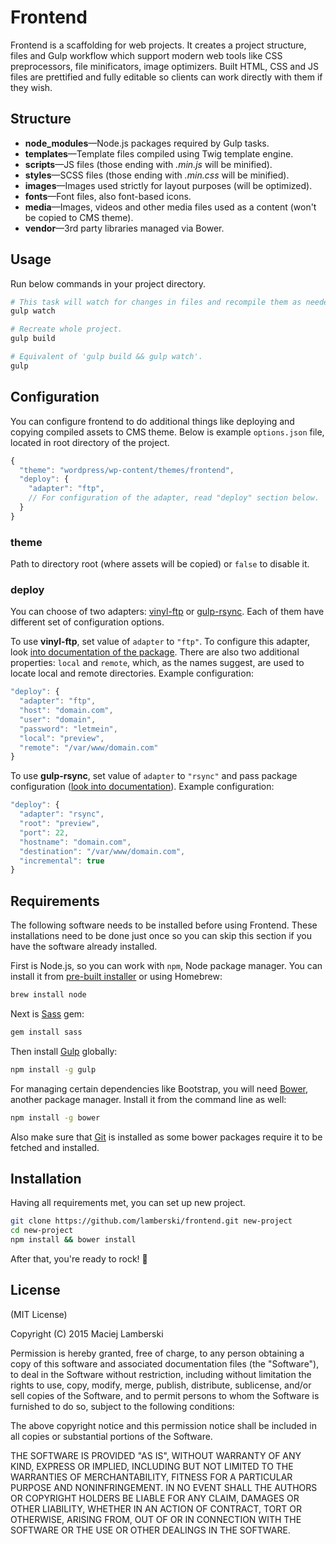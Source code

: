 # Frontend

Frontend is a scaffolding for web projects. It creates a project structure, files and Gulp workflow which support modern web tools like CSS preprocessors, file minificators, image optimizers. Built HTML, CSS and JS files are prettified and fully editable so clients can work directly with them if they wish.

## Structure

- **node_modules**—Node.js packages required by Gulp tasks.
- **templates**—Template files compiled using Twig template engine.
- **scripts**—JS files (those ending with _.min.js_ will be minified).
- **styles**—SCSS files (those ending with _.min.css_ will be minified).
- **images**—Images used strictly for layout purposes (will be optimized).
- **fonts**—Font files, also font-based icons.
- **media**—Images, videos and other media files used as a content (won't be copied to CMS theme).
- **vendor**—3rd party libraries managed via Bower.

## Usage

Run below commands in your project directory.

```bash
# This task will watch for changes in files and recompile them as needed.
gulp watch

# Recreate whole project.
gulp build

# Equivalent of 'gulp build && gulp watch'.
gulp
```

## Configuration

You can configure frontend to do additional things like deploying and copying compiled assets to CMS theme. Below is example `options.json` file, located in root directory of the project.

```javascript
{
  "theme": "wordpress/wp-content/themes/frontend",
  "deploy": {
    "adapter": "ftp",
    // For configuration of the adapter, read "deploy" section below.
  }
}
```

### theme

Path to directory root (where assets will be copied) or `false` to disable it.

### deploy

You can choose of two adapters: [vinyl-ftp](https://github.com/morris/vinyl-ftp) or [gulp-rsync](https://github.com/jerrysu/gulp-rsync). Each of them have different set of configuration options.

To use **vinyl-ftp**, set value of `adapter` to `"ftp"`. To configure this adapter, look [into documentation of the package](https://github.com/morris/vinyl-ftp#ftpcreate-config-). There are also two additional properties: `local` and `remote`, which, as the names suggest, are used to locate local and remote directories. Example configuration:

```javascript
"deploy": {
  "adapter": "ftp",
  "host": "domain.com",
  "user": "domain",
  "password": "letmein",
  "local": "preview",
  "remote": "/var/www/domain.com"
}
```

To use **gulp-rsync**, set value of `adapter` to `"rsync"` and pass package configuration ([look into documentation](https://github.com/jerrysu/gulp-rsync#rsyncoptions)). Example configuration:

```javascript
"deploy": {
  "adapter": "rsync",
  "root": "preview",
  "port": 22,
  "hostname": "domain.com",
  "destination": "/var/www/domain.com",
  "incremental": true
}
```

## Requirements

The following software needs to be installed before using Frontend. These installations need to be done just once so you can skip this section if you have the software already installed.

First is Node.js, so you can work with `npm`, Node package manager. You can install it from [pre-built installer](http://nodejs.org) or using Homebrew:

```bash
brew install node
```

Next is [Sass](http://sass-lang.com) gem:

```bash
gem install sass
```

Then install [Gulp](http://gulpjs.com) globally:

```bash
npm install -g gulp
```

For managing certain dependencies like Bootstrap, you will need [Bower](http://bower.io), another package manager. Install it from the command line as well:

```bash
npm install -g bower
```

Also make sure that [Git](http://git-scm.com) is installed as some bower packages require it to be fetched and installed.

## Installation

Having all requirements met, you can set up new project.

```bash
git clone https://github.com/lamberski/frontend.git new-project
cd new-project
npm install && bower install
```

After that, you're ready to rock! :metal:

## License

(MIT License)

Copyright (C) 2015 Maciej Lamberski

Permission is hereby granted, free of charge, to any person obtaining a copy of this software and associated documentation files (the "Software"), to deal in the Software without restriction, including without limitation the rights to use, copy, modify, merge, publish, distribute, sublicense, and/or sell copies of the Software, and to permit persons to whom the Software is furnished to do so, subject to the following conditions:

The above copyright notice and this permission notice shall be included in all copies or substantial portions of the Software.

THE SOFTWARE IS PROVIDED "AS IS", WITHOUT WARRANTY OF ANY KIND, EXPRESS OR IMPLIED, INCLUDING BUT NOT LIMITED TO THE WARRANTIES OF MERCHANTABILITY, FITNESS FOR A PARTICULAR PURPOSE AND NONINFRINGEMENT. IN NO EVENT SHALL THE AUTHORS OR COPYRIGHT HOLDERS BE LIABLE FOR ANY CLAIM, DAMAGES OR OTHER LIABILITY, WHETHER IN AN ACTION OF CONTRACT, TORT OR OTHERWISE, ARISING FROM, OUT OF OR IN CONNECTION WITH THE SOFTWARE OR THE USE OR OTHER DEALINGS IN THE SOFTWARE.
